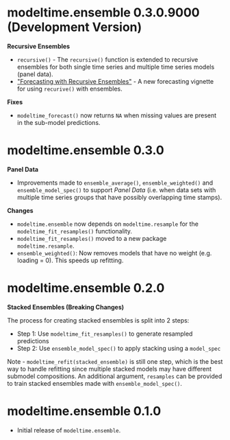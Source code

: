 # modeltime.ensemble 0.3.0.9000 (Development Version)

__Recursive Ensembles__

- `recursive()` - The `recursive()` function is extended to recursive ensembles for both single time series and multiple time series models (panel data).
- ["Forecasting with Recursive Ensembles"](https://business-science.github.io/modeltime.ensemble/articles/recursive-ensembles.html) - A new forecasting vignette for using `recurive()` with ensembles.

__Fixes__

- `modeltime_forecast()` now returns `NA` when missing values are present in the sub-model predictions.  

# modeltime.ensemble 0.3.0

__Panel Data__

- Improvements made to `ensemble_average()`, `ensemble_weighted()` and `ensemble_model_spec()` to support _Panel Data_ (i.e. when data sets with multiple time series groups that have possibly overlapping time stamps). 

__Changes__

- `modeltime.ensemble` now depends on `modeltime.resample` for the `modeltime_fit_resamples()` functionality.
- `modeltime_fit_resamples()` moved to a new package `modeltime.resample`.
- `ensemble_weighted()`: Now removes models that have no weight (e.g. loading = 0). This speeds up refitting.  

# modeltime.ensemble 0.2.0

__Stacked Ensembles (Breaking Changes)__

The process for creating stacked ensembles is split into 2 steps:

- Step 1: Use `modeltime_fit_resamples()` to generate resampled predictions
- Step 2: Use `ensemble_model_spec()` to apply stacking using a `model_spec`

Note - `modeltime_refit(stacked_ensemble)` is still one step, which is the best way to handle refitting since multiple stacked models may have different submodel compositions. An additional argument, `resamples` can be provided to train stacked ensembles made with `ensemble_model_spec()`.

# modeltime.ensemble 0.1.0

* Initial release of `modeltime.ensemble`.
